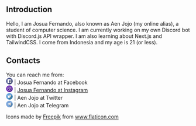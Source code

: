## Introduction
Hello, I am Josua Fernando, also known as Aen Jojo (my online alias), a student of computer science.
I am currently working on my own Discord bot with Discord.js API wrapper.
I am also learning about Next.js and TailwindCSS.
I come from Indonesia and my age is 21 (or less).

## Contacts
You can reach me from:<br>
<img src="./assets/facebook.svg" width="18"><span> | </span>Josua Fernando at Facebook<br>
<img src="./assets/instagram.svg" width="18"><span> | </span><a href="https://www.instagram.com/aenjojo__09">Josua Fernando at Instagram</a><br>
<img src="./assets/twitter.svg" width="18"><span> | </span>Aen Jojo at Twitter<br>
<img src="./assets/telegram.svg" width="18"><span> | </span>Aen Jojo at Telegram<br>

<div>
  Icons made by <a href="https://www.flaticon.com/authors/freepik" title="Freepik">Freepik</a> from <a href="https://www.flaticon.com/" title="Flaticon">www.flaticon.com</a>
</div>

<!--
**aenjojo/aenjojo** is a ✨ _special_ ✨ repository because its `README.md` (this file) appears on your GitHub profile.

Here are some ideas to get you started:

- 🔭 I’m currently working on ...
- 🌱 I’m currently learning ...
- 👯 I’m looking to collaborate on ...
- 🤔 I’m looking for help with ...
- 💬 Ask me about ...
- 📫 How to reach me: ...
- 😄 Pronouns: ...
- ⚡ Fun fact: ...
-->
